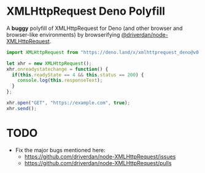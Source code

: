 # XMLHttpRequest Deno Polyfill

A **buggy** polyfill of XMLHttpRequest for Deno (and other browser and browser-like environments) by browserifying [@driverdan/node-XMLHttpRequest](https://github.com/driverdan/node-XMLHttpRequest).

```js
import XMLHttpRequest from "https://deno.land/x/xmlhttprequest_deno@v0.0.1/mod.js";

let xhr = new XMLHttpRequest();
xhr.onreadystatechange = function() {
  if(this.readyState == 4 && this.status == 200) {
    console.log(this.responseText);
  }
};

xhr.open("GET", "https://example.com", true);
xhr.send();
```

# TODO

* Fix the major bugs mentioned here:
  * https://github.com/driverdan/node-XMLHttpRequest/issues
  * https://github.com/driverdan/node-XMLHttpRequest/pulls
